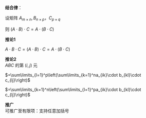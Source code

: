 **结合律**：    
    
设矩阵 $A_{m\times n}, B_{n\times p}，C_{p\times q}$     
    
则 $(A\cdot B)\cdot C=A\cdot(B\cdot C)$     
    
**推论1**    
    
 $A\cdot B\cdot C=(A\cdot B)\cdot C=A\cdot(B\cdot C)$     
    
**推论2**    
 $ABC$ 的第 $(i,j)$ 元    
    
 $=\sum\limits_{l=1}^p\left(\sum\limits_{k=1}^na_{ik}\cdot b_{kl}\cdot c_{lj}\right)$     
    
 $=\sum\limits_{k=1}^n\left(\sum\limits_{l=1}^pa_{ik}\cdot b_{kl}\cdot c_{lj}\right)$     
    
**推广**    
可推广至有限项：支持任意加括号    
    
